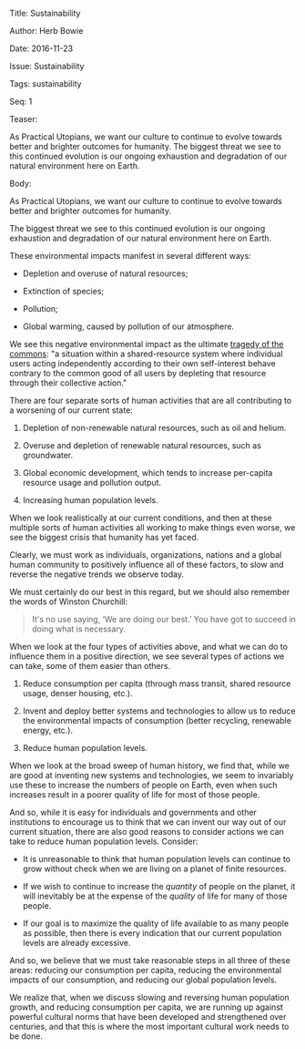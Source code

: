 Title: Sustainability

Author: Herb Bowie

Date: 2016-11-23

Issue: Sustainability

Tags:  sustainability

Seq: 1

Teaser:

As Practical Utopians, we want our culture to continue to evolve towards better and brighter outcomes for humanity. The biggest threat we see to this continued evolution is our ongoing exhaustion and degradation of our natural environment here on Earth. 

Body:

As Practical Utopians, we want our culture to continue to evolve towards better and brighter outcomes for humanity. 

The biggest threat we see to this continued evolution is our ongoing exhaustion and degradation of our natural environment here on Earth. 

These environmental impacts manifest in several different ways:

* Depletion and overuse of natural resources;

* Extinction of species;

* Pollution;

* Global warming, caused by pollution of our atmosphere. 

We see this negative environmental impact as the ultimate [tragedy of the commons][totc]: "a situation within a shared-resource system where individual users acting independently according to their own self-interest behave contrary to the common good of all users by depleting that resource through their collective action."

There are four separate sorts of human activities that are all contributing to a worsening of our current state:

1. Depletion of non-renewable natural resources, such as oil and helium. 

2. Overuse and depletion of renewable natural resources, such as groundwater. 

3. Global economic development, which tends to increase per-capita resource usage and pollution output. 

4. Increasing human population levels. 

When we look realistically at our current conditions, and then at these multiple sorts of human activities all working to make things even worse, we see the biggest crisis that humanity has yet faced. 

Clearly, we must work as individuals, organizations, nations and a global human community to positively influence all of these factors, to slow and reverse the negative trends we observe today. 

We must certainly do our best in this regard, but we should also remember the words of Winston Churchill:

> It's no use saying, ‘We are doing our best.’ You have got to succeed in doing what is necessary.

When we look at the four types of activities above, and what we can do to influence them in a positive direction, we see several types of actions we can take, some of them easier than others. 

1. Reduce consumption per capita (through mass transit, shared resource usage, denser housing, etc.).

2. Invent and deploy better systems and technologies to allow us to reduce the environmental impacts of consumption (better recycling, renewable energy, etc.).

3. Reduce human population levels. 

When we look at the broad sweep of human history, we find that, while we are good at inventing new systems and technologies, we seem to invariably use these to increase the numbers of people on Earth, even when such increases result in a poorer quality of life for most of those people. 

And so, while it is easy for individuals and governments and other institutions to encourage us to think that we can invent our way out of our current situation, there are also good reasons to consider actions we can take to reduce human population levels. Consider:

* It is unreasonable to think that human population levels can continue to grow without check when we are living on a planet of finite resources.

* If we wish to continue to increase the *quantity* of people on the planet, it will inevitably be at the expense of the *quality* of life for many of those people. 

* If our goal is to maximize the quality of life available to as many people as possible, then there is every indication that our current population levels are already excessive. 
 
And so, we believe that we must take reasonable steps in all three of these areas: reducing our consumption per capita, reducing the environmental impacts of our consumption, and reducing our global population levels. 

We realize that, when we discuss slowing and reversing human population growth, and reducing consumption per capita, we are running up against powerful cultural norms that have been developed and strengthened over centuries, and that this is where the most important cultural work needs to be done. 

[totc]: https://en.wikipedia.org/wiki/Tragedy_of_the_commons
[pg]:	https://en.wikipedia.org/wiki/World_population#/media/File:World_population_v3.svg
[ur]: http://www.practopians.org/images/urban_rural_graph2.jpg

